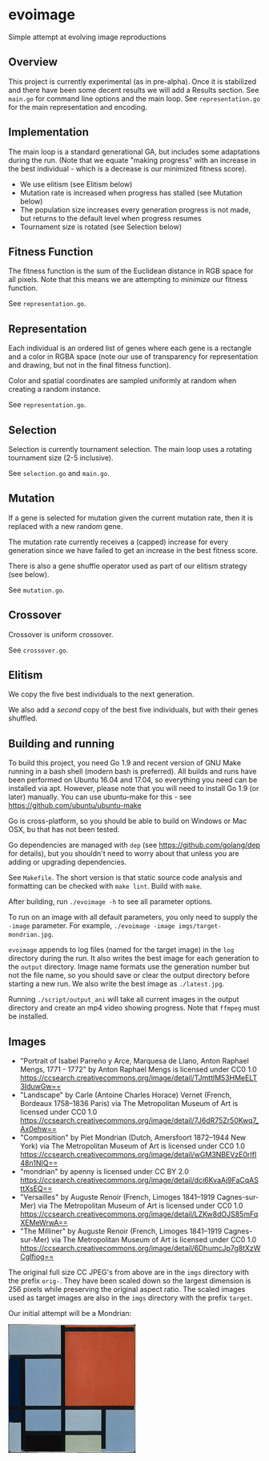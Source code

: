 # evoimage

Simple attempt at evolving image reproductions

## Overview

This project is currently experimental (as in pre-alpha). Once it is stabilized
and there have been some decent results we will add a Results section. See
`main.go` for command line options and the main loop. See `representation.go`
for the main representation and encoding.

## Implementation

The main loop is a standard generational GA, but includes some adaptations
during the run. (Note that we equate "making progress" with an increase in the
best individual - which is a decrease is our minimized fitness score).

* We use elitism (see Elitism below)
* Mutation rate is increased when progress has stalled (see Mutation below)
* The population size increases every generation progress is not made, but returns
  to the default level when progress resumes
* Tournament size is rotated (see Selection below)

## Fitness Function

The fitness function is the sum of the Euclidean distance in RGB space for all
pixels. Note that this means we are attempting to *minimize* our fitness
function.

See `representation.go`.

## Representation

Each individual is an ordered list of genes where each gene is a rectangle and
a color in RGBA space (note our use of transparency for representation and
drawing, but not in the final fitness function).

Color and spatial coordinates are sampled uniformly at random when creating a
random instance.

See `representation.go`.

## Selection

Selection is currently tournament selection. The main loop uses a rotating
tournament size (2-5 inclusive).

See `selection.go` and `main.go`.

## Mutation

If a gene is selected for mutation given the current mutation rate, then it is
replaced with a new random gene.

The mutation rate currently receives a (capped) increase for every generation
since we have failed to get an increase in the best fitness score.

There is also a gene shuffle operator used as part of our elitism strategy (see
below).

See `mutation.go`.

## Crossover

Crossover is uniform crossover.

See `crossover.go`.

## Elitism

We copy the five best individuals to the next generation.

We also add a *second* copy of the best five individuals, but with their genes
shuffled.

## Building and running

To build this project, you need Go 1.9 and recent version of GNU Make running
in a bash shell (modern bash is preferred). All builds and runs have been
performed on Ubuntu 16.04 and 17.04, so everything you need can be installed
via apt. However, please note that you will need to install Go 1.9 (or later)
manually. You can use ubuntu-make for this - see
https://github.com/ubuntu/ubuntu-make

Go is cross-platform, so you should be able to build on Windows or Mac OSX, bu
that has not been tested.

Go dependencies are managed with `dep` (see https://github.com/golang/dep for
details), but you shouldn't need to worry about that unless you are adding or
upgrading dependencies.

See `Makefile`. The short version is that static source code analysis and
formatting can be checked with `make lint`. Build with `make`.

After building, run `./evoimage -h` to see all parameter options.

To run on an image with all default parameters, you only need to supply the
`-image` parameter.  For example, `./evoimage -image imgs/target-mondrian.jpg`. 

`evoimage` appends to log files (named for the target image) in the `log`
directory during the run.  It also writes the best image for each generation to
the `output` directory. Image name formats use the generation number but not
the file name, so you should save or clear the output directory before starting
a new run. We also write the best image as `./latest.jpg`.

Running `./script/output_ani` will take all current images in the output
directory and create an mp4 video showing progress. Note that `ffmpeg` must be
installed.

## Images

* "Portrait of Isabel Parreño y Arce, Marquesa de Llano, Anton Raphael Mengs, 1771 - 1772"
  by Anton Raphael Mengs is licensed under CC0 1.0
  https://ccsearch.creativecommons.org/image/detail/TJmttlM53HMeELT3IduwGw==
* "Landscape" by Carle (Antoine Charles Horace) Vernet (French, Bordeaux 1758–1836 Paris)
  via The Metropolitan Museum of Art is licensed under CC0 1.0 
  https://ccsearch.creativecommons.org/image/detail/7J6dR75Zr50Kwq7_Ax0ehw==
* "Composition" by Piet Mondrian (Dutch, Amersfoort 1872–1944 New York) via
  The Metropolitan Museum of Art is licensed under CC0 1.0 
  https://ccsearch.creativecommons.org/image/detail/wGM3NBEVzE0rIfI48n1NIQ==
* "mondrian" by apenny is licensed under CC BY 2.0 
  https://ccsearch.creativecommons.org/image/detail/dci6KvaAj9FaCqASttXsEQ==
* "Versailles" by Auguste Renoir (French, Limoges 1841–1919 Cagnes-sur-Mer) via
  The Metropolitan Museum of Art is licensed under CC0 1.0
  https://ccsearch.creativecommons.org/image/detail/LZKw8dOJS85mFqXEMeWrwA==
* "The Milliner" by Auguste Renoir (French, Limoges 1841–1919 Cagnes-sur-Mer) via
  The Metropolitan Museum of Art is licensed under CC0 1.0 
  https://ccsearch.creativecommons.org/image/detail/6DhumcJp7g8tXzWCgIfjog==

The original full size CC JPEG's from above are in the `imgs` directory with
the prefix `orig-`.  They have been scaled down so the largest dimension is 256
pixels while preserving the original aspect ratio.  The scaled images used as
target images are also in the `imgs` directory with the prefix `target`.

Our initial attempt will be a Mondrian:

![Mondrian](imgs/target-mondrian.jpg)

